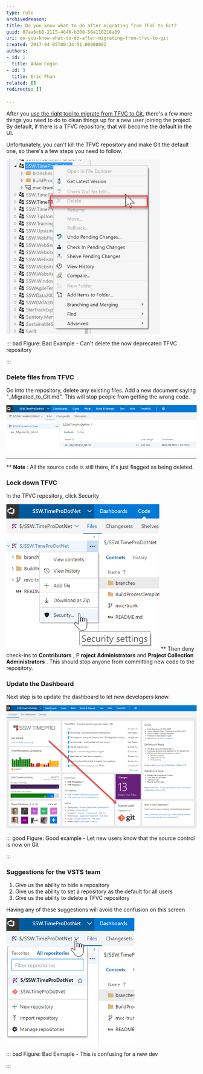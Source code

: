 ```yaml
---
type: rule
archivedreason: 
title: Do you know what to do after migrating from TFVC to Git?
guid: 07aa6cb8-2115-4648-b308-56a110218a09
uri: do-you-know-what-to-do-after-migrating-from-tfvc-to-git
created: 2017-04-05T00:34:51.0000000Z
authors:
- id: 1
  title: Adam Cogan
- id: 3
  title: Eric Phan
related: []
redirects: []

---
```


After you [use the right tool to migrate from TFVC to Git](/Pages/Do-you-know-the-best-tool-to-migration-from-TFVC-to-Git.aspx), there's a few more things you need to do to clean things up for a new user joining the project. By default, if there is a TFVC repository, that will become the default in the UI.




Unfortunately, you can't kill the TFVC repository and make Git the default one, so there's a few steps you need to follow.







<!--endintro-->


![](2017-04-05_10-02-58.png)


::: bad
Figure: Bad Example - Can't delete the now deprecated TFVC repository

:::


### Delete files from TFVC


Go into the repository, delete any existing files. Add a new document saying "\_Migrated\_to\_Git.md". This will stop people from getting the wrong code.


![Clean up TFVC so developers can't accidentally get the wrong source code](2017-04-05_10-24-52.png)
** **
** 
**Note** : All the source code is still there, it's just flagged as being deleted.

### Lock down TFVC


In the TFVC repository, click Security


![Configure the security of the TFVC repository](2017-04-05_10-43-51.png)
** 
Then deny check-ins to  **Contributors** , P **roject Administrators** and  **Project Collection Administrators** . This should stop anyone from committing new code to the repository.

### Update the Dashboard


Next step is to update the dashboard to let new developers know.


![](2017-04-05_10-30-43.png)


::: good
Figure: Good example - Let new users know that the source control is now on Git

:::




### Suggestions for the VSTS team


1. Give us the ability to hide a repository
2. Give us the ability to set a repository as the default for all users
3. Give us the ability to delete a TFVC repository



Having any of these suggestions will avoid the confusion on this screen



![](2017-04-05_10-06-12.png)



::: bad
Figure: Bad Exmaple - This is confusing for a new dev

:::
